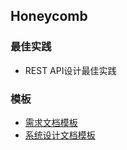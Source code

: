 ## Honeycomb

### 最佳实践

- REST API设计最佳实践

### 模板

-  [需求文档模板](https://github.com/cs50Mu/honeycomb/blob/master/software-requirements-specification-template.md)
-  [系统设计文档模板](https://github.com/cs50Mu/honeycomb/blob/master/system-design-doc-template.md)
